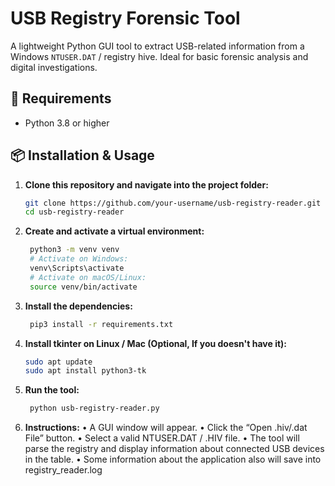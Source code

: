 # USB Registry Forensic Tool

A lightweight Python GUI tool to extract USB-related information from a Windows `NTUSER.DAT` / registry hive. Ideal for basic forensic analysis and digital investigations.

## 🔧 Requirements

- Python 3.8 or higher

## 📦 Installation & Usage

1. **Clone this repository and navigate into the project folder:**

   ```bash
   git clone https://github.com/your-username/usb-registry-reader.git
   cd usb-registry-reader
   ```

2. **Create and activate a virtual environment:**
   ```bash
    python3 -m venv venv
    # Activate on Windows:
    venv\Scripts\activate
    # Activate on macOS/Linux:
    source venv/bin/activate
   ```

3. **Install the dependencies:**

   ```bash
    pip3 install -r requirements.txt
   ```

4. **Install tkinter on Linux / Mac (Optional, If you doesn't have it):**

   ```bash
   sudo apt update
   sudo apt install python3-tk
   ```

5. **Run the tool:**

   ```bash
    python usb-registry-reader.py
   ```


5. **Instructions:**
	•	A GUI window will appear.
	•	Click the “Open .hiv/.dat File” button.
	•	Select a valid NTUSER.DAT / .HIV file.
	•	The tool will parse the registry and display information about connected USB devices in the table.
	•	Some information about the application also will save into registry_reader.log